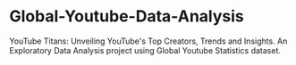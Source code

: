 # Global-Youtube-Data-Analysis
YouTube Titans: Unveiling YouTube's Top Creators, Trends and Insights. An Exploratory Data Analysis project using Global Youtube Statistics dataset.

